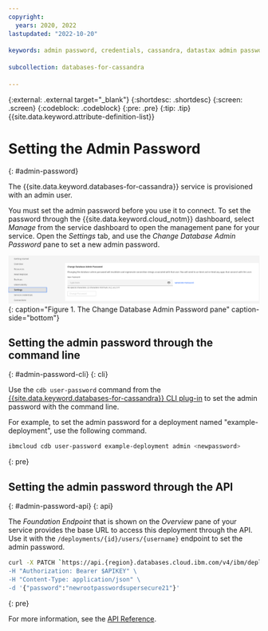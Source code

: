 ```yaml
---
copyright:
  years: 2020, 2022
lastupdated: "2022-10-20"

keywords: admin password, credentials, cassandra, datastax admin password, dse

subcollection: databases-for-cassandra

---
```


{:external: .external target="_blank"}
{:shortdesc: .shortdesc}
{:screen: .screen}
{:codeblock: .codeblock}
{:pre: .pre}
{:tip: .tip}
{{site.data.keyword.attribute-definition-list}}

# Setting the Admin Password
{: #admin-password}

The {{site.data.keyword.databases-for-cassandra}} service is provisioned with an admin user.

You must set the admin password before you use it to connect. To set the password through the {{site.data.keyword.cloud_notm}} dashboard, select _Manage_ from the service dashboard to open the management pane for your service. Open the _Settings_ tab, and use the _Change Database Admin Password_ pane to set a new admin password.

![The Change Database Admin Password pane in _Settings_](images/settings-admin-password.png){: caption="Figure 1. The Change Database Admin Password pane" caption-side="bottom"}

## Setting the admin password through the command line
{: #admin-password-cli}
{: cli}

Use the `cdb user-password` command from the [{{site.data.keyword.databases-for-cassandra}} CLI plug-in](/docs/databases-cli-plugin?topic=databases-cli-plugin-cdb-reference) to set the admin password with the command line.

For example, to set the admin password for a deployment named "example-deployment", use the following command.
```sh
ibmcloud cdb user-password example-deployment admin <newpassword>
```
{: pre}

## Setting the admin password through the API
{: #admin-password-api}
{: api}

The _Foundation Endpoint_ that is shown on the _Overview_ pane of your service provides the base URL to access this deployment through the API. Use it with the `/deployments/{id}/users/{username}` endpoint to set the admin password.

```sh
curl -X PATCH `https://api.{region}.databases.cloud.ibm.com/v4/ibm/deployments/{id}/users/admin' \
-H "Authorization: Bearer $APIKEY" \
-H "Content-Type: application/json" \
-d '{"password":"newrootpasswordsupersecure21"}'
```
{: pre}

For more information, see the [API Reference](https://{DomainName}/apidocs/cloud-databases-api#set-database-level-user-s-password).
